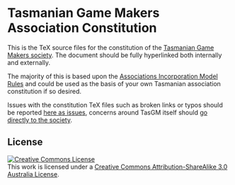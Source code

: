# Tasmanian Game Makers Association Constitution

This is the TeX source files for the constitution of the [Tasmanian Game Makers society](https://tasgamemakers.com).
The document should be fully hyperlinked both internally and externally.

The majority of this is based upon the [Associations Incorporation Model Rules](https://www.legislation.tas.gov.au/view/html/inforce/current/sr-2017-072#JS1@EN) and could be used as the basis of your own Tasmanian association constitution if so desired.

Issues with the constitution TeX files such as broken links or typos should be reported [here as issues](https://github.com/McJones/tasgm-constitution/issues/), concerns around TasGM itself should [go directly to the society](https://tasgamemakers.com).

## License

<a rel="license" href="http://creativecommons.org/licenses/by-sa/3.0/au/"><img alt="Creative Commons License" style="border-width:0" src="https://i.creativecommons.org/l/by-sa/3.0/au/88x31.png" /></a><br />This work is licensed under a <a rel="license" href="http://creativecommons.org/licenses/by-sa/3.0/au/">Creative Commons Attribution-ShareAlike 3.0 Australia License</a>.
